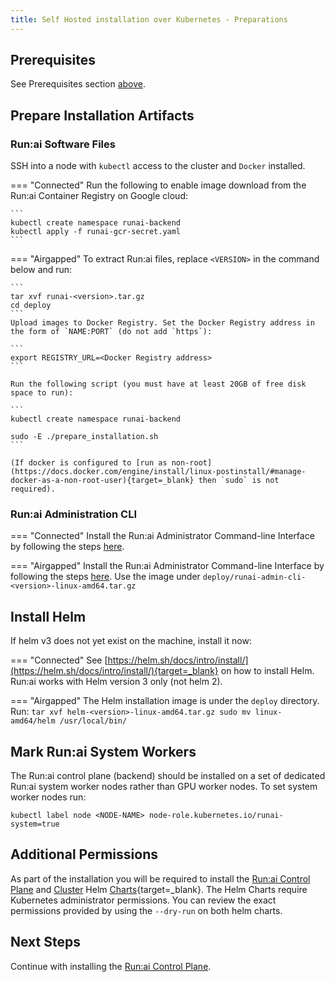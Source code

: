 ```yaml
---
title: Self Hosted installation over Kubernetes - Preparations
---
```


## Prerequisites 

See Prerequisites section [above](prerequisites.md).


## Prepare Installation Artifacts

### Run:ai Software Files

SSH into a node with `kubectl` access to the cluster and `Docker` installed.


=== "Connected"
    Run the following to enable image download from the Run:ai Container Registry on Google cloud:

    ```
    kubectl create namespace runai-backend
    kubectl apply -f runai-gcr-secret.yaml
    ```

=== "Airgapped" 
    To extract Run:ai files, replace `<VERSION>` in the command below and run: 

    ```
    tar xvf runai-<version>.tar.gz
    cd deploy
    ```
    Upload images to Docker Registry. Set the Docker Registry address in the form of `NAME:PORT` (do not add `https`):

    ```
    export REGISTRY_URL=<Docker Registry address>
    ```
    
    Run the following script (you must have at least 20GB of free disk space to run): 

    ```  
    kubectl create namespace runai-backend

    sudo -E ./prepare_installation.sh
    ```

    (If docker is configured to [run as non-root](https://docs.docker.com/engine/install/linux-postinstall/#manage-docker-as-a-non-root-user){target=_blank} then `sudo` is not required).


### Run:ai Administration CLI

=== "Connected"
    Install the Run:ai Administrator Command-line Interface by following the steps [here](../../config/cli-admin-install.md).

=== "Airgapped" 
    Install the Run:ai Administrator Command-line Interface by following the steps [here](../../config/cli-admin-install.md). Use the image under `deploy/runai-admin-cli-<version>-linux-amd64.tar.gz`


## Install Helm

If helm v3 does not yet exist on the machine, install it now:


=== "Connected"
    See [https://helm.sh/docs/intro/install/](https://helm.sh/docs/intro/install/){target=_blank} on how to install Helm. Run:ai works with Helm version 3 only (not helm 2).


=== "Airgapped"
    The Helm installation image is under the `deploy` directory. Run:
    ```
    tar xvf helm-<version>-linux-amd64.tar.gz
    sudo mv linux-amd64/helm /usr/local/bin/
    ```  


## Mark Run:ai System Workers

The Run:ai control plane (backend) should be installed on a set of dedicated Run:ai system worker nodes rather than GPU worker nodes. To set system worker nodes run:

```
kubectl label node <NODE-NAME> node-role.kubernetes.io/runai-system=true
```

## Additional Permissions

As part of the installation you will be required to install the [Run:ai Control Plane](backend.md) and [Cluster](cluster.md) Helm [Charts](https://helm.sh/){target=_blank}. The Helm Charts require Kubernetes administrator permissions. You can review the exact permissions provided by using the `--dry-run` on both helm charts. 


## Next Steps

Continue with installing the [Run:ai Control Plane](backend.md).